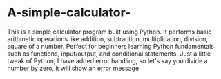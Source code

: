 # A-simple-calculator-
This is a simple calculator program built using Python.   It performs basic arithmetic operations like addition, subtraction, multiplication, division, square of a number. Perfect for beginners learning Python fundamentals such as functions, input/output, and conditional statements. Just a little tweak of Python, I have added error handling, so let's say you divide a number by zero, it will show an error message
